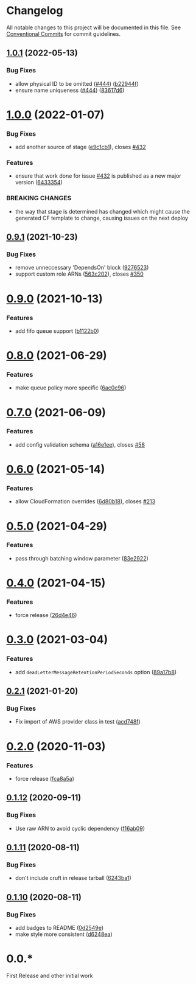 # Changelog

All notable changes to this project will be documented in this file. See
[Conventional Commits](https://conventionalcommits.org) for commit guidelines.

## [1.0.1](https://github.com/agiledigital/serverless-sns-sqs-lambda/compare/v1.0.0...v1.0.1) (2022-05-13)


### Bug Fixes

* allow physical ID to be omitted ([#444](https://github.com/agiledigital/serverless-sns-sqs-lambda/issues/444)) ([b22944f](https://github.com/agiledigital/serverless-sns-sqs-lambda/commit/b22944f5094a544fe7b4f1b0358d21967668b6e2))
* ensure name uniqueness ([#444](https://github.com/agiledigital/serverless-sns-sqs-lambda/issues/444)) ([83617d6](https://github.com/agiledigital/serverless-sns-sqs-lambda/commit/83617d6b98164cf14b14944a3a94e9dec906267e))

# [1.0.0](https://github.com/agiledigital/serverless-sns-sqs-lambda/compare/v0.9.1...v1.0.0) (2022-01-07)


### Bug Fixes

* add another source of stage ([e9c1cb1](https://github.com/agiledigital/serverless-sns-sqs-lambda/commit/e9c1cb185706dca8ffcaf8b5b1a82b80512215c1)), closes [#432](https://github.com/agiledigital/serverless-sns-sqs-lambda/issues/432)


### Features

* ensure that work done for issue [#432](https://github.com/agiledigital/serverless-sns-sqs-lambda/issues/432) is published as a new major version ([6433354](https://github.com/agiledigital/serverless-sns-sqs-lambda/commit/643335489b6488d8beb4ed2755c60623b16cabe1))


### BREAKING CHANGES

* the way that stage is determined has changed which might cause the generated CF template to change, causing issues on the next deploy

## [0.9.1](https://github.com/agiledigital/serverless-sns-sqs-lambda/compare/v0.9.0...v0.9.1) (2021-10-23)


### Bug Fixes

* remove unneccessary 'DependsOn' block ([9276523](https://github.com/agiledigital/serverless-sns-sqs-lambda/commit/9276523d01cb510b6fd2f685f121b1c42a86a77e))
* support custom role ARNs ([563c202](https://github.com/agiledigital/serverless-sns-sqs-lambda/commit/563c20267151efa7122e8a3f7a5df0ea49a25c37)), closes [#350](https://github.com/agiledigital/serverless-sns-sqs-lambda/issues/350)

# [0.9.0](https://github.com/agiledigital/serverless-sns-sqs-lambda/compare/v0.8.0...v0.9.0) (2021-10-13)


### Features

* add fifo queue support ([b1122b0](https://github.com/agiledigital/serverless-sns-sqs-lambda/commit/b1122b0bc01da6c0e84a3f83892017e37c9d88f3))

# [0.8.0](https://github.com/agiledigital/serverless-sns-sqs-lambda/compare/v0.7.0...v0.8.0) (2021-06-29)


### Features

* make queue policy more specific ([6ac0c96](https://github.com/agiledigital/serverless-sns-sqs-lambda/commit/6ac0c9689765205fd6a36c48949ed34d6e0f63ec))

# [0.7.0](https://github.com/agiledigital/serverless-sns-sqs-lambda/compare/v0.6.0...v0.7.0) (2021-06-09)


### Features

* add config validation schema ([a16e1ee](https://github.com/agiledigital/serverless-sns-sqs-lambda/commit/a16e1ee9b40957faf85c3d60e2bd2439e9b9be40)), closes [#58](https://github.com/agiledigital/serverless-sns-sqs-lambda/issues/58)

# [0.6.0](https://github.com/agiledigital/serverless-sns-sqs-lambda/compare/v0.5.0...v0.6.0) (2021-05-14)


### Features

* allow CloudFormation overrides ([6d80b18](https://github.com/agiledigital/serverless-sns-sqs-lambda/commit/6d80b18adb6b13a5624177c619f3c6d251da6aea)), closes [#213](https://github.com/agiledigital/serverless-sns-sqs-lambda/issues/213)

# [0.5.0](https://github.com/agiledigital/serverless-sns-sqs-lambda/compare/v0.4.0...v0.5.0) (2021-04-29)


### Features

* pass through batching window parameter ([83e2922](https://github.com/agiledigital/serverless-sns-sqs-lambda/commit/83e29228e70b351a1e42236a5d7ac32891a01543))

# [0.4.0](https://github.com/agiledigital/serverless-sns-sqs-lambda/compare/v0.3.0...v0.4.0) (2021-04-15)


### Features

* force release ([26d4e46](https://github.com/agiledigital/serverless-sns-sqs-lambda/commit/26d4e46e50a9c13d5a79326fd88d46d9d883023e))

# [0.3.0](https://github.com/agiledigital/serverless-sns-sqs-lambda/compare/v0.2.1...v0.3.0) (2021-03-04)


### Features

* add `deadLetterMessageRetentionPeriodSeconds` option ([89a17b8](https://github.com/agiledigital/serverless-sns-sqs-lambda/commit/89a17b829c48f66574efcaeea478193a6954ac53))

## [0.2.1](https://github.com/agiledigital/serverless-sns-sqs-lambda/compare/v0.2.0...v0.2.1) (2021-01-20)


### Bug Fixes

* Fix import of AWS provider class in test ([acd748f](https://github.com/agiledigital/serverless-sns-sqs-lambda/commit/acd748ff7ac5fff87ba9f76d4631d8c2869117af))

# [0.2.0](https://github.com/agiledigital/serverless-sns-sqs-lambda/compare/v0.1.12...v0.2.0) (2020-11-03)


### Features

* force release ([fca8a5a](https://github.com/agiledigital/serverless-sns-sqs-lambda/commit/fca8a5adde9e595c6f99f8e088ac01fad98dbb33))

## [0.1.12](https://github.com/agiledigital/serverless-sns-sqs-lambda/compare/v0.1.11...v0.1.12) (2020-09-11)


### Bug Fixes

* Use raw ARN to avoid cyclic dependency ([f16ab09](https://github.com/agiledigital/serverless-sns-sqs-lambda/commit/f16ab09fa5872c804cd8ea64771e3cd27ca51865))

## [0.1.11](https://github.com/agiledigital/serverless-sns-sqs-lambda/compare/v0.1.10...v0.1.11) (2020-08-11)


### Bug Fixes

* don't include cruft in release tarball ([6243ba1](https://github.com/agiledigital/serverless-sns-sqs-lambda/commit/6243ba10b22b038748516d08b875ba654f9a814e))

## [0.1.10](https://github.com/agiledigital/serverless-sns-sqs-lambda/compare/v0.1.9...v0.1.10) (2020-08-11)


### Bug Fixes

* add badges to README ([0d2549e](https://github.com/agiledigital/serverless-sns-sqs-lambda/commit/0d2549e5f7bf28c20c83089b64914a72b901d035))
* make style more consistent ([d6248ea](https://github.com/agiledigital/serverless-sns-sqs-lambda/commit/d6248ea2b38a22fd28b956c1b73e6fba4345170d))

# 0.0.\*

First Release and other initial work

